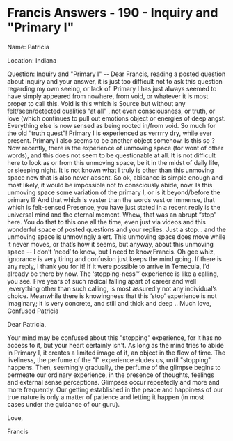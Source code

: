 # Francis Answers - 190 - Inquiry and "Primary I"

Name: Patricia

Location: Indiana

Question: Inquiry and "Primary I" -- Dear Francis, reading a posted question about inquiry and your answer, it is just too difficult not to ask this question regarding my own seeing, or lack of. Primary I has just always seemed to have simply appeared from nowhere, from void, or whatever it is most proper to call this. Void is this which is Source but without any felt/seen/detected qualities “at all” , not even consciousness, or truth, or love (which continues to pull out emotions object or energies of deep angst. Everything else is now sensed as being rooted in/from void. So much for the old “truth quest”! Primary I is experienced as verrrry dry, while ever present. Primary I also seems to be another object somehow. Is this so ? Now recently, there is the experience of unmoving space (for wont of other words), and this does not seem to be questionable at all. It is not difficult here to look as or from this unmoving space, be it in the midst of daily life, or sleeping night. It is not known what I truly is other than this unmoving space now that is also never absent. So ok, abidance is simple enough and most likely, it would be impossible not to consciously abide, now. Is this unmoving space some variation of the primary I, or is it beyond/before the primary I? And that which is vaster than the words vast or immense, that which is felt-sensed Presence, you have just stated in a recent reply is the universal mind and the eternal moment. Whew, that was an abrupt “stop” here. You do that to this one all the time, even just via videos and this wonderful space of posted questions and your replies. Just a stop… and the unmoving space is unmovingly alert. This unmoving space does move while it never moves, or that’s how it seems, but anyway, about this unmoving space -- I don’t ‘need’ to know, but I need to know,Francis. Oh gee whiz, ignorance is very tiring and confusion just keeps the mind going. If there is any reply, I thank you for it! If it were possible to arrive in Temecula, I’d already be there by now. The ‘stopping-ness”’ experience is like a calling, you see. Five years of such radical falling apart of career and well ,everything other than such calling, is most assuredly not any individual’s choice. Meanwhile there is knowingness that this ‘stop’ experience is not imaginary; it is very concrete, and still and thick and deep .. Much love, Confused Patricia

Dear Patricia,

Your mind may be confused about this "stopping" experience, for it has no access to it, but your heart certainly isn't. As long as the mind tries to abide in Primary I, it creates a limited image of it, an object in the flow of time. The liveliness, the perfume of the "I" experience eludes us, until "stopping" happens. Then, seemingly gradually, the perfume of the glimpse begins to permeate our ordinary experience, in the presence of thoughts, feelings and external sense perceptions. Glimpses occur repeatedly and more and more frequently. Our getting established in the peace and happiness of our true nature is only a matter of patience and letting it happen (in most cases under the guidance of our guru).

Love,

Francis

